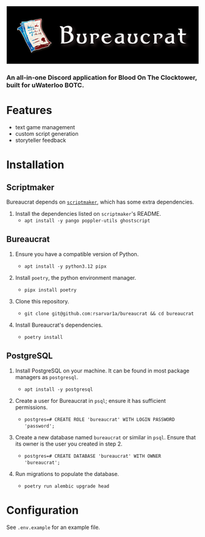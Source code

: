 <img src="assets/banner.png">

### An all-in-one Discord application for Blood On The Clocktower, built for uWaterloo BOTC.

# Features

- text game management
- custom script generation
- storyteller feedback

# Installation

## Scriptmaker

Bureaucrat depends on [`scriptmaker`](https://www.github.com/rsarvar1a/scriptmaker), which has some extra dependencies.

1. Install the dependencies listed on `scriptmaker`'s README.
    - `apt install -y pango poppler-utils ghostscript`

## Bureaucrat

1. Ensure you have a compatible version of Python.
    - `apt install -y python3.12 pipx`

2. Install `poetry`, the python environment manager.
    - `pipx install poetry`

3. Clone this repository.
    - `git clone git@github.com:rsarvar1a/bureaucrat && cd bureaucrat`

4. Install Bureaucrat's dependencies.
    - `poetry install`

## PostgreSQL

1. Install PostgreSQL on your machine. It can be found in most package managers as `postgresql`.
    - `apt install -y postgresql`  

2. Create a user for Bureaucrat in `psql`; ensure it has sufficient permissions.
    - `postgres=# CREATE ROLE 'bureaucrat' WITH LOGIN PASSWORD 'password';`

3. Create a new database named `bureaucrat` or similar in `psql`. Ensure that its owner is the user you created in step 2.
    - `postgres=# CREATE DATABASE 'bureaucrat' WITH OWNER 'bureaucrat';`

4. Run migrations to populate the database.
    - `poetry run alembic upgrade head`

# Configuration

See `.env.example` for an example file.
